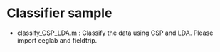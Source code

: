 # Classifier sample

- classify_CSP_LDA.m : Classify the data using CSP and LDA. Please import eeglab and fieldtrip.
